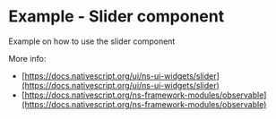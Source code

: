 # Example - Slider component

Example on how to use the slider component

More info:

* [https://docs.nativescript.org/ui/ns-ui-widgets/slider](https://docs.nativescript.org/ui/ns-ui-widgets/slider)
* [https://docs.nativescript.org/ns-framework-modules/observable](https://docs.nativescript.org/ns-framework-modules/observable)